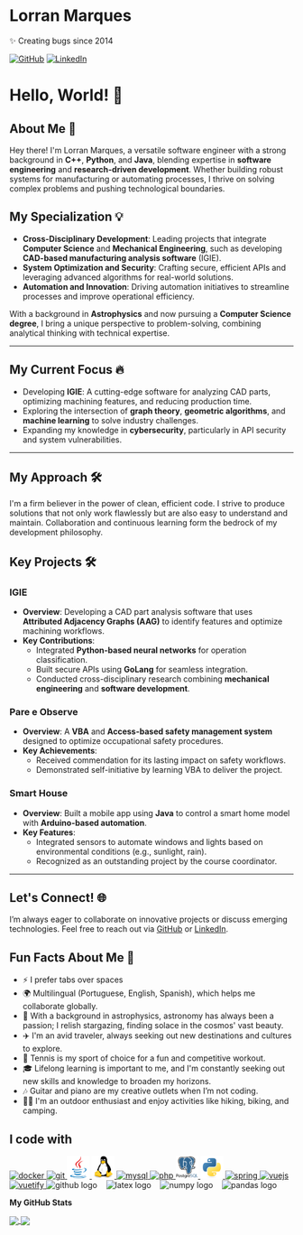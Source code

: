 # Lorran Marques
✨ Creating bugs since 2014

[![GitHub](https://img.shields.io/badge/github-%2324292e.svg?&style=for-the-badge&logo=github&logoColor=white)](https://github.com/lgmarques9963)
[![LinkedIn](https://img.shields.io/badge/linkedin-%231E77B5.svg?&style=for-the-badge&logo=linkedin&logoColor=white)](https://linkedin.com/in/lgmarques)

# Hello, World! 👋

## About Me 🚀

Hey there! I'm Lorran Marques, a versatile software engineer with a strong background in **C++**, **Python**, and **Java**, blending expertise in **software engineering** and **research-driven development**. Whether building robust systems for manufacturing or automating processes, I thrive on solving complex problems and pushing technological boundaries.

## My Specialization 💡

- **Cross-Disciplinary Development**: Leading projects that integrate **Computer Science** and **Mechanical Engineering**, such as developing **CAD-based manufacturing analysis software** (IGIE).  
- **System Optimization and Security**: Crafting secure, efficient APIs and leveraging advanced algorithms for real-world solutions.  
- **Automation and Innovation**: Driving automation initiatives to streamline processes and improve operational efficiency.

With a background in **Astrophysics** and now pursuing a **Computer Science degree**, I bring a unique perspective to problem-solving, combining analytical thinking with technical expertise.

---

## **My Current Focus 🔥**
- Developing **IGIE**: A cutting-edge software for analyzing CAD parts, optimizing machining features, and reducing production time.
- Exploring the intersection of **graph theory**, **geometric algorithms**, and **machine learning** to solve industry challenges.
- Expanding my knowledge in **cybersecurity**, particularly in API security and system vulnerabilities.

---
## My Approach 🛠️

I'm a firm believer in the power of clean, efficient code. I strive to produce solutions that not only work flawlessly but are also easy to understand and maintain. Collaboration and continuous learning form the bedrock of my development philosophy.

## **Key Projects 🛠️**

### **IGIE**  
- **Overview**: Developing a CAD part analysis software that uses **Attributed Adjacency Graphs (AAG)** to identify features and optimize machining workflows.  
- **Key Contributions**:
  - Integrated **Python-based neural networks** for operation classification.
  - Built secure APIs using **GoLang** for seamless integration.
  - Conducted cross-disciplinary research combining **mechanical engineering** and **software development**.

### **Pare e Observe**  
- **Overview**: A **VBA** and **Access-based safety management system** designed to optimize occupational safety procedures. 
- **Key Achievements**:
  - Received commendation for its lasting impact on safety workflows.
  - Demonstrated self-initiative by learning VBA to deliver the project.

### **Smart House**  
- **Overview**: Built a mobile app using **Java** to control a smart home model with **Arduino-based automation**.  
- **Key Features**:
  - Integrated sensors to automate windows and lights based on environmental conditions (e.g., sunlight, rain).
  - Recognized as an outstanding project by the course coordinator.

---

## Let's Connect! 🌐

I’m always eager to collaborate on innovative projects or discuss emerging technologies. Feel free to reach out via [GitHub](https://github.com/lgmarques9963) or [LinkedIn](https://linkedin.com/in/lgmarques).

## Fun Facts About Me 🎉

- ⚡ I prefer tabs over spaces
- 🌍 Multilingual (Portuguese, English, Spanish), which helps me collaborate globally.  
- 🌌 With a background in astrophysics, astronomy has always been a passion; I relish stargazing, finding solace in the cosmos' vast beauty.
- ✈️ I'm an avid traveler, always seeking out new destinations and cultures to explore.
- 🎾 Tennis is my sport of choice for a fun and competitive workout.
- 🎓 Lifelong learning is important to me, and I'm constantly seeking out new skills and knowledge to broaden my horizons.
- 🎶 Guitar and piano are my creative outlets when I’m not coding.
- 🚴‍♂️ I'm an outdoor enthusiast and enjoy activities like hiking, biking, and camping.

<h2 align="left">I code with</h2>
<p align="left"><a href="https://www.docker.com/" target="_blank" rel="noreferrer"> <img src="https://cdn.simpleicons.org/docker/2496ED" alt="docker" width="40" height="40"/> </a> <a href="https://git-scm.com/" target="_blank" rel="noreferrer"> <img src="https://www.vectorlogo.zone/logos/git-scm/git-scm-icon.svg" alt="git" width="40" height="40"/> </a> <a href="https://www.java.com" target="_blank" rel="noreferrer"> <img src="https://raw.githubusercontent.com/devicons/devicon/master/icons/java/java-original.svg" alt="java" width="40" height="40"/> </a> <a href="https://www.linux.org/" target="_blank" rel="noreferrer"> <img src="https://raw.githubusercontent.com/devicons/devicon/master/icons/linux/linux-original.svg" alt="linux" width="40" height="40"/> </a> <a href="https://www.mysql.com/" target="_blank" rel="noreferrer"> <img src="https://cdn.simpleicons.org/mysql/4479A1" alt="mysql" width="40" height="40"/> </a> <a href="https://www.php.net" target="_blank" rel="noreferrer"> <img src="https://cdn.simpleicons.org/php/777BB4" alt="php" width="40" height="40"/> </a> <a href="https://www.postgresql.org" target="_blank" rel="noreferrer"> <img src="https://raw.githubusercontent.com/devicons/devicon/master/icons/postgresql/postgresql-original-wordmark.svg" alt="postgresql" width="40" height="40"/> </a> <a href="https://www.python.org" target="_blank" rel="noreferrer"> <img src="https://raw.githubusercontent.com/devicons/devicon/master/icons/python/python-original.svg" alt="python" width="40" height="40"/> </a> <a href="https://spring.io/" target="_blank" rel="noreferrer"> <img src="https://www.vectorlogo.zone/logos/springio/springio-icon.svg" alt="spring" width="40" height="40"/> </a> <a href="https://vuejs.org/" target="_blank" rel="noreferrer"> <img src="https://cdn.jsdelivr.net/gh/devicons/devicon/icons/vuejs/vuejs-original.svg" alt="vuejs" width="40" height="40"/> </a> <a href="https://vuetifyjs.com/en/" target="_blank" rel="noreferrer"> <img src="https://cdn.jsdelivr.net/gh/devicons/devicon/icons/vuetify/vuetify-original.svg" alt="vuetify" width="40" height="40"/> </a> <img src="https://skillicons.dev/icons?i=github" height="40" alt="github logo"  />
  <img width="12" /><img src="https://skillicons.dev/icons?i=latex" height="40" alt="latex logo"  />
  <img width="12" /><img src="https://cdn.jsdelivr.net/gh/devicons/devicon/icons/numpy/numpy-original.svg" height="40" alt="numpy logo"  />
  <img width="12" /><img src="https://cdn.jsdelivr.net/gh/devicons/devicon/icons/pandas/pandas-original.svg" height="40" alt="pandas logo"  />

<b>My GitHub Stats</b>

<a href="https://github.com/anuraghazra/github-readme-stats">
  <img height=200 align="center" src="https://github-readme-stats.vercel.app/api?username=lgmarques9963&theme=vue-dark" />
</a>
<a href="https://github.com/anuraghazra/convoychat">
  <img height=200 align="center" src="https://github-readme-stats.vercel.app/api/top-langs?username=lgmarques9963&layout=compact&langs_count=8&card_width=320&hide=scss&theme=vue-dark" />
</a>
